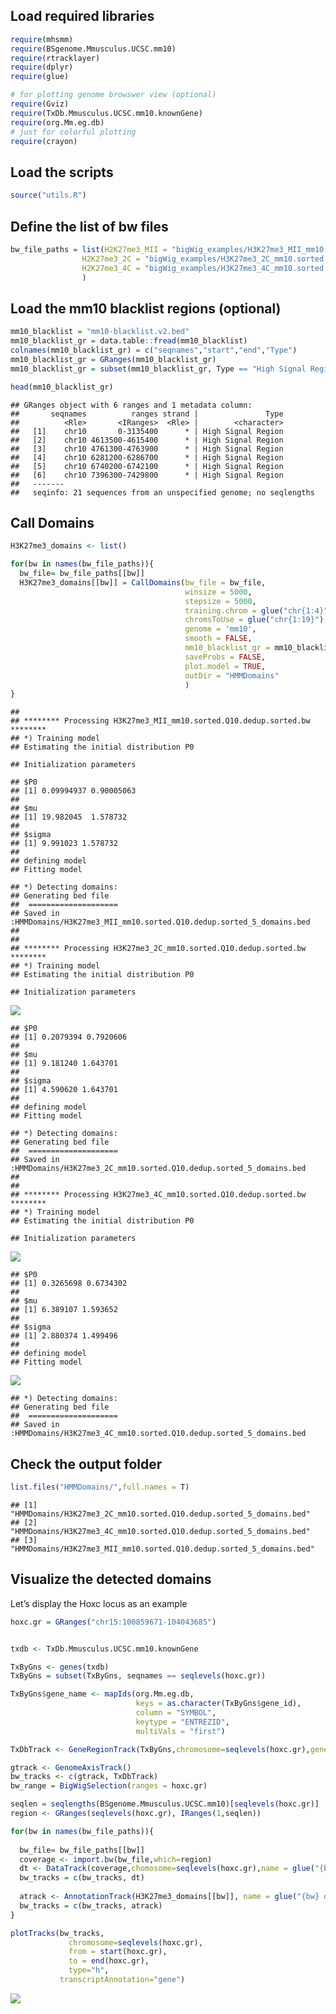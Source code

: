 Load required libraries
-----------------------

``` r
require(mhsmm)
require(BSgenome.Mmusculus.UCSC.mm10)
require(rtracklayer)
require(dplyr)
require(glue)

# for plotting genome browswer view (optional)
require(Gviz)
require(TxDb.Mmusculus.UCSC.mm10.knownGene) 
require(org.Mm.eg.db)
# just for colorful plotting
require(crayon)
```

Load the scripts
----------------

``` r
source("utils.R")
```

Define the list of bw files
---------------------------

``` r
bw_file_paths = list(H2K27me3_MII = "bigWig_examples/H3K27me3_MII_mm10.sorted.Q10.dedup.sorted.bw",
                H2K27me3_2C = "bigWig_examples/H3K27me3_2C_mm10.sorted.Q10.dedup.sorted.bw",
                H2K27me3_4C = "bigWig_examples/H3K27me3_4C_mm10.sorted.Q10.dedup.sorted.bw"
                )
```

Load the mm10 blacklist regions (optional)
------------------------------------------

``` r
mm10_blacklist = "mm10-blacklist.v2.bed"
mm10_blacklist_gr = data.table::fread(mm10_blacklist)
colnames(mm10_blacklist_gr) = c("seqnames","start","end","Type")
mm10_blacklist_gr = GRanges(mm10_blacklist_gr)
mm10_blacklist_gr = subset(mm10_blacklist_gr, Type == "High Signal Region")

head(mm10_blacklist_gr)
```

    ## GRanges object with 6 ranges and 1 metadata column:
    ##       seqnames          ranges strand |               Type
    ##          <Rle>       <IRanges>  <Rle> |        <character>
    ##   [1]    chr10       0-3135400      * | High Signal Region
    ##   [2]    chr10 4613500-4615400      * | High Signal Region
    ##   [3]    chr10 4761300-4763900      * | High Signal Region
    ##   [4]    chr10 6281200-6286700      * | High Signal Region
    ##   [5]    chr10 6740200-6742100      * | High Signal Region
    ##   [6]    chr10 7396300-7429800      * | High Signal Region
    ##   -------
    ##   seqinfo: 21 sequences from an unspecified genome; no seqlengths

Call Domains
------------

``` r
H3K27me3_domains <- list()

for(bw in names(bw_file_paths)){
  bw_file= bw_file_paths[[bw]]
  H3K27me3_domains[[bw]] = CallDomains(bw_file = bw_file,
                                       winsize = 5000,
                                       stepsize = 5000,
                                       training.chrom = glue("chr{1:4}"),
                                       chromsToUse = glue("chr{1:19}"),
                                       genome = 'mm10',
                                       smooth = FALSE,
                                       mm10_blacklist_gr = mm10_blacklist_gr,
                                       saveProbs = FALSE,
                                       plot.model = TRUE,
                                       outDir = "HMMDomains"
                                       )
}
```

    ## 
    ## ******** Processing H3K27me3_MII_mm10.sorted.Q10.dedup.sorted.bw ********
    ## *) Training model
    ## Estimating the initial distribution P0

    ## Initialization parameters

    ## $P0
    ## [1] 0.09994937 0.90005063
    ## 
    ## $mu
    ## [1] 19.982045  1.578732
    ## 
    ## $sigma
    ## [1] 9.991023 1.578732
    ## 
    ## defining model
    ## Fitting model

    ## *) Detecting domains:
    ## Generating bed file
    ##  ====================
    ## Saved in :HMMDomains/H3K27me3_MII_mm10.sorted.Q10.dedup.sorted_5_domains.bed
    ## 
    ## 
    ## ******** Processing H3K27me3_2C_mm10.sorted.Q10.dedup.sorted.bw ********
    ## *) Training model
    ## Estimating the initial distribution P0

    ## Initialization parameters

![](README_files/figure-markdown_github/unnamed-chunk-5-1.png)

    ## $P0
    ## [1] 0.2079394 0.7920606
    ## 
    ## $mu
    ## [1] 9.181240 1.643701
    ## 
    ## $sigma
    ## [1] 4.590620 1.643701
    ## 
    ## defining model
    ## Fitting model

    ## *) Detecting domains:
    ## Generating bed file
    ##  ====================
    ## Saved in :HMMDomains/H3K27me3_2C_mm10.sorted.Q10.dedup.sorted_5_domains.bed
    ## 
    ## 
    ## ******** Processing H3K27me3_4C_mm10.sorted.Q10.dedup.sorted.bw ********
    ## *) Training model
    ## Estimating the initial distribution P0

    ## Initialization parameters

![](README_files/figure-markdown_github/unnamed-chunk-5-2.png)

    ## $P0
    ## [1] 0.3265698 0.6734302
    ## 
    ## $mu
    ## [1] 6.389107 1.593652
    ## 
    ## $sigma
    ## [1] 2.880374 1.499496
    ## 
    ## defining model
    ## Fitting model

![](README_files/figure-markdown_github/unnamed-chunk-5-3.png)

    ## *) Detecting domains:
    ## Generating bed file
    ##  ====================
    ## Saved in :HMMDomains/H3K27me3_4C_mm10.sorted.Q10.dedup.sorted_5_domains.bed

Check the output folder
-----------------------

``` r
list.files("HMMDomains/",full.names = T)
```

    ## [1] "HMMDomains/H3K27me3_2C_mm10.sorted.Q10.dedup.sorted_5_domains.bed" 
    ## [2] "HMMDomains/H3K27me3_4C_mm10.sorted.Q10.dedup.sorted_5_domains.bed" 
    ## [3] "HMMDomains/H3K27me3_MII_mm10.sorted.Q10.dedup.sorted_5_domains.bed"

Visualize the detected domains
------------------------------

Let’s display the Hoxc locus as an example

``` r
hoxc.gr = GRanges("chr15:100859671-104043685")


txdb <- TxDb.Mmusculus.UCSC.mm10.knownGene

TxByGns <- genes(txdb)
TxByGns = subset(TxByGns, seqnames == seqlevels(hoxc.gr))

TxByGns$gene_name <- mapIds(org.Mm.eg.db,
                            keys = as.character(TxByGns$gene_id),
                            column = "SYMBOL",
                            keytype = "ENTREZID",
                            multiVals = "first")

TxDbTrack <- GeneRegionTrack(TxByGns,chromosome=seqlevels(hoxc.gr),gene = TxByGns$gene_name) 

gtrack <- GenomeAxisTrack()
bw_tracks <- c(gtrack, TxDbTrack)
bw_range = BigWigSelection(ranges = hoxc.gr)

seqlen = seqlengths(BSgenome.Mmusculus.UCSC.mm10)[seqlevels(hoxc.gr)]
region <- GRanges(seqlevels(hoxc.gr), IRanges(1,seqlen))

for(bw in names(bw_file_paths)){
  
  bw_file= bw_file_paths[[bw]]
  coverage <- import.bw(bw_file,which=region)
  dt <- DataTrack(coverage,chomosome=seqlevels(hoxc.gr),name = glue("{bw} signal")) 
  bw_tracks = c(bw_tracks, dt)
  
  atrack <- AnnotationTrack(H3K27me3_domains[[bw]], name = glue("{bw} domains"),chromosome = seqlevels(hoxc.gr))
  bw_tracks = c(bw_tracks, atrack)
}

plotTracks(bw_tracks, 
             chromosome=seqlevels(hoxc.gr),
             from = start(hoxc.gr),
             to = end(hoxc.gr),
             type="h",
           transcriptAnnotation="gene") 
```

![](README_files/figure-markdown_github/unnamed-chunk-7-1.png)
